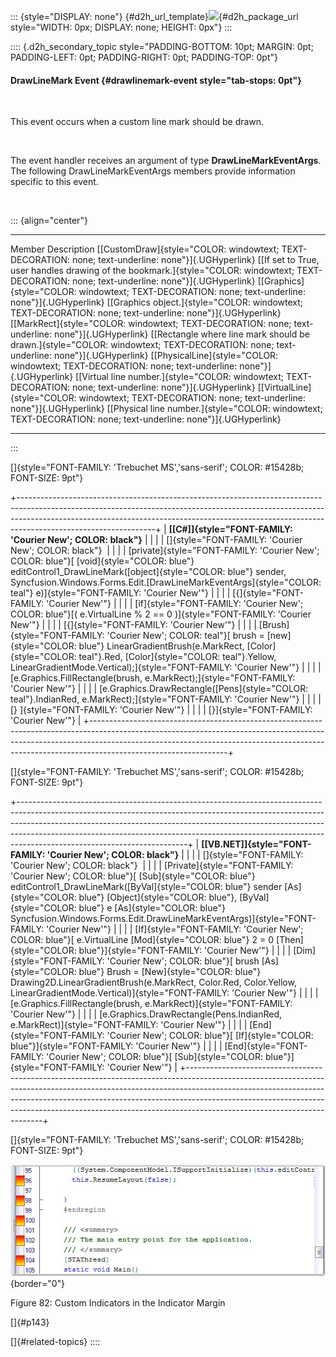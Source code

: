 ::: {style="DISPLAY: none"}
[](ms-xhelp:///?Id=d2h_url_template){#d2h_url_template}![](!package_url!){#d2h_package_url style="WIDTH: 0px; DISPLAY: none; HEIGHT: 0px"}
:::

:::: {.d2h_secondary_topic style="PADDING-BOTTOM: 10pt; MARGIN: 0pt; PADDING-LEFT: 0pt; PADDING-RIGHT: 0pt; PADDING-TOP: 0pt"}
#### DrawLineMark Event {#drawlinemark-event style="tab-stops: 0pt"}

 

This event occurs when a custom line mark should be drawn.

 

The event handler receives an argument of type **DrawLineMarkEventArgs**. The following DrawLineMarkEventArgs members provide information specific to this event.

 

::: {align="center"}
  -------------------------------------------------------------------------------------------------------- -------------------------------------------------------------------------------------------------------------------------------------------------
  Member                                                                                                   Description
  [[CustomDraw]{style="COLOR: windowtext; TEXT-DECORATION: none; text-underline: none"}]{.UGHyperlink}     [[If set to True, user handles drawing of the bookmark.]{style="COLOR: windowtext; TEXT-DECORATION: none; text-underline: none"}]{.UGHyperlink}
  [[Graphics]{style="COLOR: windowtext; TEXT-DECORATION: none; text-underline: none"}]{.UGHyperlink}       [[Graphics object.]{style="COLOR: windowtext; TEXT-DECORATION: none; text-underline: none"}]{.UGHyperlink}
  [[MarkRect]{style="COLOR: windowtext; TEXT-DECORATION: none; text-underline: none"}]{.UGHyperlink}       [[Rectangle where line mark should be drawn.]{style="COLOR: windowtext; TEXT-DECORATION: none; text-underline: none"}]{.UGHyperlink}
  [[PhysicalLine]{style="COLOR: windowtext; TEXT-DECORATION: none; text-underline: none"}]{.UGHyperlink}   [[Virtual line number.]{style="COLOR: windowtext; TEXT-DECORATION: none; text-underline: none"}]{.UGHyperlink}
  [[VirtualLine]{style="COLOR: windowtext; TEXT-DECORATION: none; text-underline: none"}]{.UGHyperlink}    [[Physical line number.]{style="COLOR: windowtext; TEXT-DECORATION: none; text-underline: none"}]{.UGHyperlink}
  -------------------------------------------------------------------------------------------------------- -------------------------------------------------------------------------------------------------------------------------------------------------
:::

[]{style="FONT-FAMILY: 'Trebuchet MS','sans-serif'; COLOR: #15428b; FONT-SIZE: 9pt"} 

+----------------------------------------------------------------------------------------------------------------------------------------------------------------------------------------------------------------------------------------------------------------------------+
| **[\[C#\]]{style="FONT-FAMILY: 'Courier New'; COLOR: black"}**                                                                                                                                                                                                             |
|                                                                                                                                                                                                                                                                            |
| []{style="FONT-FAMILY: 'Courier New'; COLOR: black"}                                                                                                                                                                                                                       |
|                                                                                                                                                                                                                                                                            |
| [private]{style="FONT-FAMILY: 'Courier New'; COLOR: blue"}[ [void]{style="COLOR: blue"} editControl1_DrawLineMark([object]{style="COLOR: blue"} sender, Syncfusion.Windows.Forms.Edit.[DrawLineMarkEventArgs]{style="COLOR: teal"} e)]{style="FONT-FAMILY: 'Courier New'"} |
|                                                                                                                                                                                                                                                                            |
| [{]{style="FONT-FAMILY: 'Courier New'"}                                                                                                                                                                                                                                    |
|                                                                                                                                                                                                                                                                            |
| [if]{style="FONT-FAMILY: 'Courier New'; COLOR: blue"}[( e.VirtualLine % 2 == 0 )]{style="FONT-FAMILY: 'Courier New'"}                                                                                                                                                      |
|                                                                                                                                                                                                                                                                            |
| [{]{style="FONT-FAMILY: 'Courier New'"}                                                                                                                                                                                                                                    |
|                                                                                                                                                                                                                                                                            |
| [Brush]{style="FONT-FAMILY: 'Courier New'; COLOR: teal"}[ brush = [new]{style="COLOR: blue"} LinearGradientBrush(e.MarkRect, [Color]{style="COLOR: teal"}.Red, [Color]{style="COLOR: teal"}.Yellow, LinearGradientMode.Vertical);]{style="FONT-FAMILY: 'Courier New'"}     |
|                                                                                                                                                                                                                                                                            |
| [e.Graphics.FillRectangle(brush, e.MarkRect);]{style="FONT-FAMILY: 'Courier New'"}                                                                                                                                                                                         |
|                                                                                                                                                                                                                                                                            |
| [e.Graphics.DrawRectangle([Pens]{style="COLOR: teal"}.IndianRed, e.MarkRect);]{style="FONT-FAMILY: 'Courier New'"}                                                                                                                                                         |
|                                                                                                                                                                                                                                                                            |
| [} ]{style="FONT-FAMILY: 'Courier New'"}                                                                                                                                                                                                                                   |
|                                                                                                                                                                                                                                                                            |
| [}]{style="FONT-FAMILY: 'Courier New'"}                                                                                                                                                                                                                                    |
+----------------------------------------------------------------------------------------------------------------------------------------------------------------------------------------------------------------------------------------------------------------------------+

[]{style="FONT-FAMILY: 'Trebuchet MS','sans-serif'; COLOR: #15428b; FONT-SIZE: 9pt"} 

+------------------------------------------------------------------------------------------------------------------------------------------------------------------------------------------------------------------------------------------------------------------------------------------------------------------------------------------------------------------+
| **[\[VB.NET\]]{style="FONT-FAMILY: 'Courier New'; COLOR: black"}**                                                                                                                                                                                                                                                                                               |
|                                                                                                                                                                                                                                                                                                                                                                  |
| []{style="FONT-FAMILY: 'Courier New'; COLOR: black"}                                                                                                                                                                                                                                                                                                             |
|                                                                                                                                                                                                                                                                                                                                                                  |
| [Private]{style="FONT-FAMILY: 'Courier New'; COLOR: blue"}[ [Sub]{style="COLOR: blue"} editControl1_DrawLineMark([ByVal]{style="COLOR: blue"} sender [As]{style="COLOR: blue"} [Object]{style="COLOR: blue"}, [ByVal]{style="COLOR: blue"} e [As]{style="COLOR: blue"} Syncfusion.Windows.Forms.Edit.DrawLineMarkEventArgs)]{style="FONT-FAMILY: 'Courier New'"} |
|                                                                                                                                                                                                                                                                                                                                                                  |
| [If]{style="FONT-FAMILY: 'Courier New'; COLOR: blue"}[ e.VirtualLine [Mod]{style="COLOR: blue"} 2 = 0 [Then]{style="COLOR: blue"}]{style="FONT-FAMILY: 'Courier New'"}                                                                                                                                                                                           |
|                                                                                                                                                                                                                                                                                                                                                                  |
| [Dim]{style="FONT-FAMILY: 'Courier New'; COLOR: blue"}[ brush [As]{style="COLOR: blue"} Brush = [New]{style="COLOR: blue"} Drawing2D.LinearGradientBrush(e.MarkRect, Color.Red, Color.Yellow, LinearGradientMode.Vertical)]{style="FONT-FAMILY: 'Courier New'"}                                                                                                  |
|                                                                                                                                                                                                                                                                                                                                                                  |
| [e.Graphics.FillRectangle(brush, e.MarkRect)]{style="FONT-FAMILY: 'Courier New'"}                                                                                                                                                                                                                                                                                |
|                                                                                                                                                                                                                                                                                                                                                                  |
| [e.Graphics.DrawRectangle(Pens.IndianRed, e.MarkRect)]{style="FONT-FAMILY: 'Courier New'"}                                                                                                                                                                                                                                                                       |
|                                                                                                                                                                                                                                                                                                                                                                  |
| [End]{style="FONT-FAMILY: 'Courier New'; COLOR: blue"}[ [If]{style="COLOR: blue"}]{style="FONT-FAMILY: 'Courier New'"}                                                                                                                                                                                                                                           |
|                                                                                                                                                                                                                                                                                                                                                                  |
| [End]{style="FONT-FAMILY: 'Courier New'; COLOR: blue"}[ [Sub]{style="COLOR: blue"}]{style="FONT-FAMILY: 'Courier New'"}                                                                                                                                                                                                                                          |
+------------------------------------------------------------------------------------------------------------------------------------------------------------------------------------------------------------------------------------------------------------------------------------------------------------------------------------------------------------------+

[]{style="FONT-FAMILY: 'Trebuchet MS','sans-serif'; COLOR: #15428b; FONT-SIZE: 9pt"} 

![](ImagesExt/image90_82.jpg){border="0"}

Figure 82: Custom Indicators in the Indicator Margin

[]{#p143} 

[]{#related-topics}
::::
